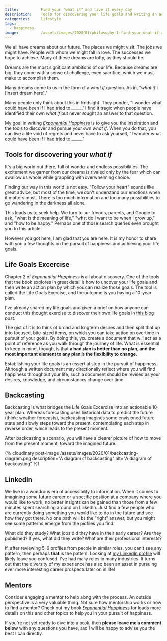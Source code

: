 ```yaml
---
title:			Find your "what if" and live it every day
description:	Tools for discovering your life goals and writing an actionable plan for pursuing them.
categories:		lifestyle
tags:
  - happiness
image:			/assets/images/2020/01/philosophy-1-find-your-what-if-and-live-it-every-day.png
---
```



We all have dreams about our future. The places we might visit. The jobs we might have. People with whom we might fall in love. The successes we hope to achieve. Many of these dreams are lofty, as they should be. 

Dreams are the most significant ambitions of our life. Because dreams are big, they come with a sense of challenge, even sacrifice, which we must make to accomplish them.

Many dreams come to us in the form of a *what if* question. As in, "*what if* I [insert dream here]." 

Many people only think about this in hindsight. They ponder, "I wonder what could have been if I had tried to _____." I find it tragic when people have identified their own *what if* but never sought an answer to that question.

My goal in writing *[Exponential Happiness](/book/)* is to give you the inspiration and the tools to discover and pursue your own *what if*. When you do that, you can live a life void of regrets and never have to ask yourself, "I wonder what could have been if I had tried to _____."

## Tools for discovering your *what if*

It's a big world out there, full of wonder and endless possibilities. The excitement we garner from our dreams is rivaled only by the fear which can swallow us whole while grappling with overwhelming choice. 

Finding our way in this world is not easy. "Follow your heart" sounds like great advice, but most of the time, we don't understand our emotions when it matters most. There is too much information and too many possibilities to go wandering in the darkness all alone. 

This leads us to seek help. We turn to our friends, parents, and Google to ask, "what is the meaning of life," "what do I want to be when I grow up," and "how to be happy." Perhaps one of those search queries even brought you to this article. 

However you got here, I am glad that you are here. It is my honor to share with you a few thoughts on the pursuit of happiness and achieving your life goals. 

## Life Goals Excercise

Chapter 2 of *Exponential Happiness* is all about discovery. One of the tools that the book explores in great detail is how to uncover your life goals and then write an action plan by which you can realize those goals. The tool is called the Life Goals Exercise, and the outcome is you having a 10-year plan. 

I've already shared my life goals and given a brief on how anyone can conduct this thought exercise to discover their own life goals in [this blog post](/life-goals-exercise/).

The gist of it is to think of broad and longterm desires and then split that up into focused, bite-sized items, on which you can take action on overtime in pursuit of your goals. By doing this, you create a document that will act as a point of reference as you walk through the journey of life. What is essential to keep in mind, though, is that **a bad plan is better than no plan, and the most important element to any plan is the flexibility to change.**

Establishing your life goals is an essential step in the pursuit of happiness. Although a written document may directionally reflect where you will find happiness throughout your life, such a document should be revised as your desires, knowledge, and circumstances change over time. 

## Backcasting

Backcasting is what bridges the Life Goals Excercise into an actionable 10-year plan. Whereas forecasting uses historical data to predict the future (think: weather forecasts), backcasting imagines some envisioned future state and slowly steps toward the present, contemplating each step in reverse order, which leads to the present moment. 

After backcasting a scenario, you will have a clearer picture of how to move from the present moment, toward the imagined future. 

{% cloudinary post-image /assets/images/2020/01/backcasting-diagram.png description="A diagram of backcasting" alt="A diagram of backcasting" %}

## LinkedIn 

We live in a wondrous era of accessibility to information. When it comes to imagining some future career or a specific position at a company where you would like to work, no better insights can be gained than those from a few minutes spent searching around on LinkedIn. Just find a few people who are currently doing something you would like to do in the future and see how they got there. No one path will be the "right" answer, but you might see some patterns emerge from the profiles you find. 

What did they study? What jobs did they have in their early career? Are they published? If yes, what did they write? What are their professional interests? 

If, after reviewing 5-6 profiles from people in similar roles, you can't see any pattern, then perhaps **that** is the pattern. Looking at [my LinkedIn profile](https://www.linkedin.com/in/judsonlmoore/) will likely leave you confused. I've had many roles in many industries. It turns out that the diversity of my experience has also been an asset in pursuing ever more interesting career prospects later on in life!

## Mentors

Consider engaging a mentor to help along with the process. An outside perspective is a very valuable thing. Not sure how mentorship works or how to find a mentor? Check out my book *[Exponential Happiness](/book/)* for loads more details on this and other topics to help you in your pursuit of happiness.

If you're not yet ready to dive into a book, then **please leave me a comment below** with any questions you have, and I will be happy to advise you the best I can directly.